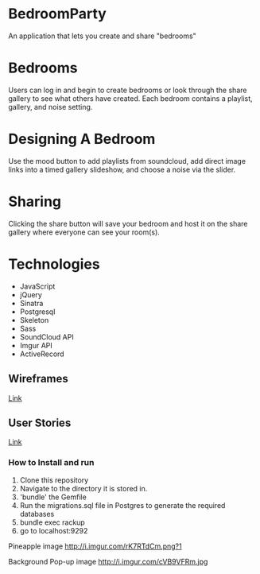 # BedroomParty
An application that lets you create and share "bedrooms"

# Bedrooms
Users can log in and begin to create bedrooms or look through the share gallery to 
see what others have created. Each bedroom contains a playlist, gallery, and noise setting. 

# Designing A Bedroom 
Use the mood button to add playlists from soundcloud, add direct image links into a timed 
gallery slideshow, and choose a noise via the slider. 

# Sharing
Clicking the share button will save your bedroom and host it on the share gallery where everyone
can see your room(s). 

# Technologies 

- JavaScript
- jQuery
- Sinatra
- Postgresql 
- Skeleton 
- Sass
- SoundCloud API
- Imgur API
- ActiveRecord

## Wireframes

[Link](http://imgur.com/a/uz9iZ)

## User Stories

[Link](https://docs.google.com/document/d/1Qa5y4JW0fYWnTNc18nNEpSWzuLusIqrXq1B4w0zqwEk/edit?usp=sharing)

### How to Install and run

1.  Clone this repository
2.  Navigate to the directory it is stored in.
3.  'bundle' the Gemfile
4.  Run the migrations.sql file in Postgres to generate the required databases
5. bundle exec rackup
6.  go to localhost:9292


Pineapple image
http://i.imgur.com/rK7RTdCm.png?1

Background Pop-up image
http://i.imgur.com/cVB9VFRm.jpg
